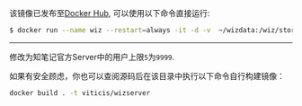该镜像已发布至[Docker Hub](https://hub.docker.com/r/viticis/wizserver), 可以使用以下命令直接运行:

```bash
$ docker run --name wiz --restart=always -it -d -v  ~/wizdata:/wiz/storage -v  /etc/localtime:/etc/localtime -p 80:80 -p 9269:9269/udp  viticis/wizserver
```

---

修改为知笔记官方Server中的用户上限`5`为`9999`.


如果有安全顾虑，你也可以查阅源码后在该目录中执行以下命令自行构建镜像：

```bash
docker build . -t viticis/wizserver
```